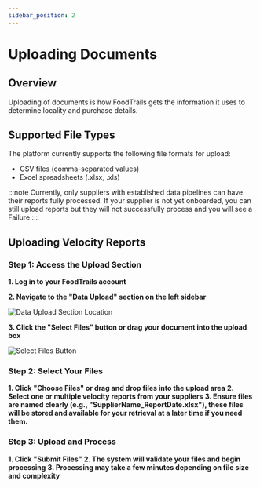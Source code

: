 ```yaml
---
sidebar_position: 2
---
```


# Uploading Documents

## Overview

Uploading of documents is how FoodTrails gets the information it uses to determine locality and purchase details.

## Supported File Types

The platform currently supports the following file formats for upload:

- CSV files (comma-separated values)
- Excel spreadsheets (.xlsx, .xls)

:::note
Currently, only suppliers with established data pipelines can have their reports fully processed. If your supplier is not yet onboarded, you can still upload reports but they will not successfully process and you will see a Failure
:::

## Uploading Velocity Reports

### Step 1: Access the Upload Section

**1. Log in to your FoodTrails account**

**2. Navigate to the "Data Upload" section on the left sidebar**

![Data Upload Section Location](/img/DataUploadDirection.png)

**3. Click the "Select Files" button or drag your document into the upload box**

![Select Files Button](/img/SelectFiles.png)

### Step 2: Select Your Files

**1. Click "Choose Files" or drag and drop files into the upload area**
**2. Select one or multiple velocity reports from your suppliers**
**3. Ensure files are named clearly (e.g., "SupplierName_ReportDate.xlsx"), these files will be stored and available for your retrieval at a later time if you need them.**

### Step 3: Upload and Process

**1. Click "Submit Files"**
**2. The system will validate your files and begin processing**
**3. Processing may take a few minutes depending on file size and complexity**